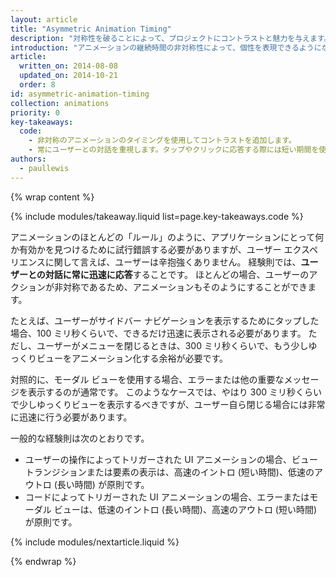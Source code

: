 ```yaml
---
layout: article
title: "Asymmetric Animation Timing"
description: "対称性を破ることによって、プロジェクトにコントラストと魅力を与えます。 プロジェクトにこれを適用するタイミングと方法を学習します。"
introduction: "アニメーションの継続時間の非対称性によって、個性を表現できるようになり、ユーザー エクスペリエンスに影響を及ぼします。同時に、ユーザーの迅速な操作も促します。 また、コントラストが高まり、インターフェースをより魅力的に見えるようにします。"
article:
  written_on: 2014-08-08
  updated_on: 2014-10-21
  order: 8
id: asymmetric-animation-timing
collection: animations
priority: 0
key-takeaways:
  code:
    - 非対称のアニメーションのタイミングを使用してコントラストを追加します。
    - 常にユーザーとの対話を重視します。タップやクリックに応答する際には短い期間を使用し、それ以外の場合には遅い時間を留保します。
authors:
  - paullewis
---
```

{% wrap content %}

{% include modules/takeaway.liquid list=page.key-takeaways.code %}

アニメーションのほとんどの「ルール」のように、アプリケーションにとって何か有効かを見つけるために試行錯誤する必要がありますが、ユーザー エクスペリエンスに関して言えば、ユーザーは辛抱強くありません。 経験則では、**ユーザーとの対話に常に迅速に応答**することです。 ほとんどの場合、ユーザーのアクションが非対称であるため、アニメーションもそのようにすることができます。

たとえば、ユーザーがサイドバー ナビゲーションを表示するためにタップした場合、100 ミリ秒くらいで、できるだけ迅速に表示される必要があります。 ただし、ユーザーがメニューを閉じるときは、300 ミリ秒くらいで、もう少しゆっくりビューをアニメーション化する余裕が必要です。

対照的に、モーダル ビューを使用する場合、エラーまたは他の重要なメッセージを表示するのが通常です。 このようなケースでは、やはり 300 ミリ秒くらいで少しゆっくりビューを表示するべきですが、ユーザー自ら閉じる場合には非常に迅速に行う必要があります。

一般的な経験則は次のとおりです。

* ユーザーの操作によってトリガーされた UI アニメーションの場合、ビュー トランジションまたは要素の表示は、高速のイントロ (短い時間)、低速のアウトロ (長い時間) が原則です。
* コードによってトリガーされた UI アニメーションの場合、エラーまたはモーダル ビューは、低速のイントロ (長い時間)、高速のアウトロ (短い時間) が原則です。

{% include modules/nextarticle.liquid %}

{% endwrap %}

